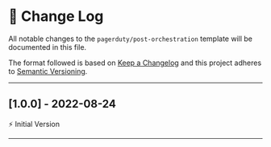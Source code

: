 # 📣 Change Log
All notable changes to the `pagerduty/post-orchestration` template will be documented in this file.

The format followed is based on [Keep a Changelog](http://keepachangelog.com/) and this project adheres to [Semantic Versioning](http://semver.org/).

---
 
## [1.0.0] - 2022-08-24
 
⚡️ Initial Version
 
---
